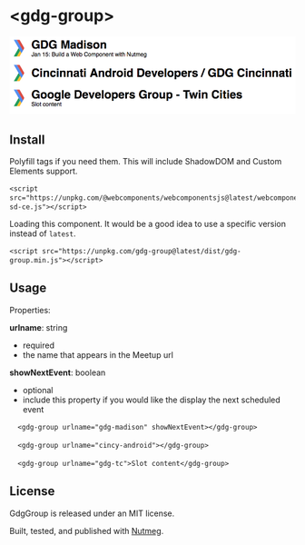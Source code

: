 &lt;gdg-group&gt;
====

![demo image](demo.png)

Install
----

Polyfill tags if you need them. This will include ShadowDOM and Custom Elements support.

```
<script src="https://unpkg.com/@webcomponents/webcomponentsjs@latest/webcomponents-sd-ce.js"></script>
```

Loading this component. It would be a good idea to use a specific version instead of `latest`.

```
<script src="https://unpkg.com/gdg-group@latest/dist/gdg-group.min.js"></script>
```


Usage
----

Properties: 

**urlname**: string
  - required
  - the name that appears in the Meetup url

**showNextEvent**: boolean
  - optional
  - include this property if you would like the display the next scheduled event

```
  <gdg-group urlname="gdg-madison" showNextEvent></gdg-group>

  <gdg-group urlname="cincy-android"></gdg-group>

  <gdg-group urlname="gdg-tc">Slot content</gdg-group>

```

License
----

GdgGroup is released under an MIT license.

Built, tested, and published with [Nutmeg](https://nutmeg.tools).
